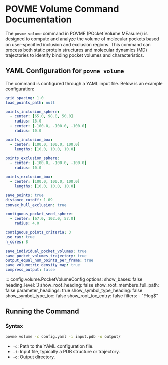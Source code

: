 # POVME Volume Command Documentation

The `povme volume` command in POVME (POcket Volume MEasurer) is designed to compute and analyze the volume of molecular pockets based on user-specified inclusion and exclusion regions. This command can process both static protein structures and molecular dynamics (MD) trajectories to identify binding pocket volumes and characteristics.

## YAML Configuration for `povme volume`

The command is configured through a YAML input file. Below is an example configuration:

```yaml
grid_spacing: 1.0
load_points_path: null

points_inclusion_sphere:
  - center: [65.0, 98.0, 50.0]
    radius: 16.0
  - center: [-100.0, -100.0, -100.0]
    radius: 10.0

points_inclusion_box:
  - center: [100.0, 100.0, 100.0]
    lengths: [10.0, 10.0, 10.0]

points_exclusion_sphere:
  - center: [-100.0, -100.0, -100.0]
    radius: 10.0

points_exclusion_box:
  - center: [100.0, 100.0, 100.0]
    lengths: [10.0, 10.0, 10.0]

save_points: true
distance_cutoff: 1.09
convex_hull_exclusion: true

contiguous_pocket_seed_sphere:
  - center: [67.0, 102.0, 57.0]
    radius: 4.0

contiguous_points_criteria: 3
use_ray: true
n_cores: 8

save_individual_pocket_volumes: true
save_pocket_volumes_trajectory: true
output_equal_num_points_per_frame: true
save_volumetric_density_map: true
compress_output: false
```

::: config.volume.PocketVolumeConfig
    options:
      show_bases: false
      heading_level: 3
      show_root_heading: false
      show_root_members_full_path: false
      parameter_headings: true
      show_symbol_type_heading: false
      show_symbol_type_toc: false
      show_root_toc_entry: false
      filters:
      - "!^log$"

## Running the Command

### Syntax
```bash
povme volume -c config.yaml -i input.pdb -o output/
```

-   `-c`: Path to the YAML configuration file.
-   `-i`: Input file, typically a PDB structure or trajectory.
-   `-o`: Output directory.
